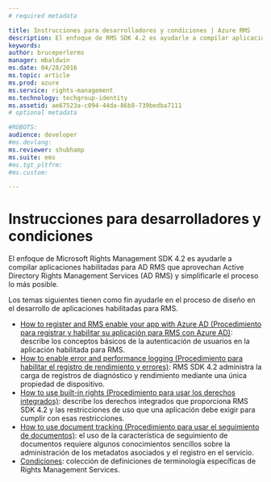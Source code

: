 ```yaml
---
# required metadata

title: Instrucciones para desarrolladores y condiciones | Azure RMS
description: El enfoque de RMS SDK 4.2 es ayudarle a compilar aplicaciones habilitadas para AD RMS que aprovechan la protección de la información de AD RMS y simplificarle el proceso lo más posible.
keywords:
author: bruceperlerms
manager: mbaldwin
ms.date: 04/28/2016
ms.topic: article
ms.prod: azure
ms.service: rights-management
ms.technology: techgroup-identity
ms.assetid: ae67523a-c094-44da-86b8-739bedba7111
# optional metadata

#ROBOTS:
audience: developer
#ms.devlang:
ms.reviewer: shubhamp
ms.suite: ems
#ms.tgt_pltfrm:
#ms.custom:

---
```


# Instrucciones para desarrolladores y condiciones
El enfoque de Microsoft Rights Management SDK 4.2 es ayudarle a compilar aplicaciones habilitadas para AD RMS que aprovechan Active Directory Rights Management Services (AD RMS) y simplificarle el proceso lo más posible.

Los temas siguientes tienen como fin ayudarle en el proceso de diseño en el desarrollo de aplicaciones habilitadas para RMS.

- [How to register and RMS enable your app with Azure AD (Procedimiento para registrar y habilitar su aplicación para RMS con Azure AD)](authentication-integration.md): describe los conceptos básicos de la autenticación de usuarios en la aplicación habilitada para RMS.
- [How to enable error and performance logging (Procedimiento para habilitar el registro de rendimiento y errores)](enabling-logging.md): RMS SDK 4.2 administra la carga de registros de diagnóstico y rendimiento mediante una única propiedad de dispositivo.
- [How to use built-in rights (Procedimiento para usar los derechos integrados)](built-in-rights-usage-restriction-reference.md): describe los derechos integrados que proporciona RMS SDK 4.2 y las restricciones de uso que una aplicación debe exigir para cumplir con esas restricciones.
- [How to use document tracking (Procedimiento para usar el seguimiento de documentos)](how-to-use-document-tracking.md): el uso de la característica de seguimiento de documentos requiere algunos conocimientos sencillos sobre la administración de los metadatos asociados y el registro en el servicio.
- [Condiciones](terms.md): colección de definiciones de terminología específicas de Rights Management Services.

 

 

 


<!--HONumber=Jun16_HO3-->



